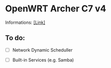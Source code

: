 # OpenWRT Archer C7 v4

Informations: [[Link]](https://wiki.openwrt.org/doc/howto/build)

## To do:
- [ ] Network Dynamic Scheduller
- [ ] Built-in Services (e.g. Samba)


